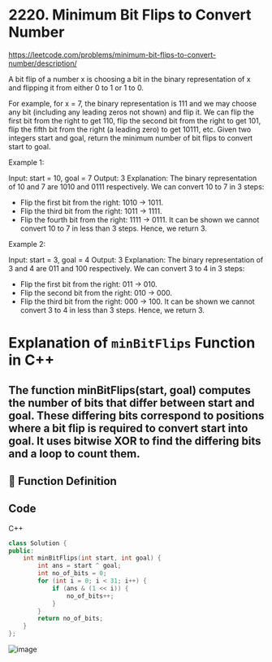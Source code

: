 # 2220. Minimum Bit Flips to Convert Number
https://leetcode.com/problems/minimum-bit-flips-to-convert-number/description/

A bit flip of a number x is choosing a bit in the binary representation of x and flipping it from either 0 to 1 or 1 to 0.

For example, for x = 7, the binary representation is 111 and we may choose any bit (including any leading zeros not shown) and flip it. We can flip the first bit from the right to get 110, flip the second bit from the right to get 101, flip the fifth bit from the right (a leading zero) to get 10111, etc.
Given two integers start and goal, return the minimum number of bit flips to convert start to goal.

 

Example 1:

Input: start = 10, goal = 7
Output: 3
Explanation: The binary representation of 10 and 7 are 1010 and 0111 respectively. We can convert 10 to 7 in 3 steps:
- Flip the first bit from the right: 1010 -> 1011.
- Flip the third bit from the right: 1011 -> 1111.
- Flip the fourth bit from the right: 1111 -> 0111.
It can be shown we cannot convert 10 to 7 in less than 3 steps. Hence, we return 3.

Example 2:

Input: start = 3, goal = 4
Output: 3
Explanation: The binary representation of 3 and 4 are 011 and 100 respectively. We can convert 3 to 4 in 3 steps:
- Flip the first bit from the right: 011 -> 010.
- Flip the second bit from the right: 010 -> 000.
- Flip the third bit from the right: 000 -> 100.
It can be shown we cannot convert 3 to 4 in less than 3 steps. Hence, we return 3.

# Explanation of `minBitFlips` Function in C++

The function minBitFlips(start, goal) computes the number of bits that differ between start and goal. These differing bits correspond to positions where a bit flip is required to convert start into goal. It uses bitwise XOR to find the differing bits and a loop to count them.
---

## 📌 Function Definition

## Code

C++
```cpp
class Solution {
public:
    int minBitFlips(int start, int goal) {
        int ans = start ^ goal;
        int no_of_bits = 0;
        for (int i = 0; i < 31; i++) {
            if (ans & (1 << i)) {
                no_of_bits++;
            }
        }
        return no_of_bits;
    }
};
```
![image](https://github.com/user-attachments/assets/96e1005a-a570-434d-bb5e-77a59f876d18)

